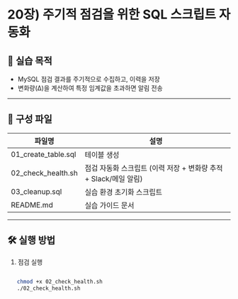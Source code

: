 # 20장) 주기적 점검을 위한 SQL 스크립트 자동화



## 📌 실습 목적
- MySQL 점검 결과를 주기적으로 수집하고, 이력을 저장
- 변화량(Δ)을 계산하여 특정 임계값을 초과하면 알림 전송


---


## 📂 구성 파일
| 파일명 | 설명 |
|--------|------|
| 01_create_table.sql | 테이블 생성 |
| 02_check_health.sh | 점검 자동화 스크립트 (이력 저장 + 변화량 추적 + Slack/메일 알림) |
| 03_cleanup.sql | 실습 환경 초기화 스크립트 |
| README.md | 실습 가이드 문서 |


---


## 🛠️ 실행 방법

1. 점검 실행

```bash

   chmod +x 02_check_health.sh
   ./02_check_health.sh



